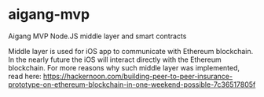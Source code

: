 # aigang-mvp
Aigang MVP Node.JS middle layer and smart contracts

Middle layer is used for iOS app to communicate with Ethereum blockchain. In the nearly future the iOS will interact directly with the Ethereum blockchain. For more reasons why such middle layer was implemented, read here: https://hackernoon.com/building-peer-to-peer-insurance-prototype-on-ethereum-blockchain-in-one-weekend-possible-7c36517805f
